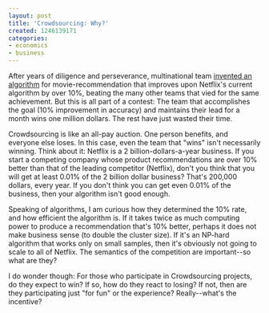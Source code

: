 ```yaml
---
layout: post
title: 'Crowdsourcing: Why?'
created: 1246139171
categories:
- economics
- business
---
```

After years of diligence and perseverance, multinational team [invented an algorithm](http://bits.blogs.nytimes.com/2009/06/26/and-the-winner-of-the-1-million-netflix-prize-probably-is/?th&emc=th) for movie-recommendation that improves upon Netflix's current algorithm by over 10%, beating the many other teams that vied for the same achievement. But this is all part of a contest: The team that accomplishes the goal (10% improvement in accuracy) and maintains their lead for a month wins one million dollars. The rest have just wasted their time.

Crowdsourcing is like an all-pay auction. One person benefits, and everyone else loses. In this case, even the team that "wins" isn't necessarily winning. Think about it: Netflix is a 2 billion-dollars-a-year business. If you start a competing company whose product recommendations are over 10% better than that of the leading competitor (Netflix), don't you think that you will get at least 0.01% of the 2 billion dollar business? That's 200,000 dollars, every year. If you don't think you can get even 0.01% of the business, then your algorithm isn't good enough.

Speaking of algorithms, I am curious how they determined the 10% rate, and how efficient the algorithm is. If it takes twice as much computing power to produce a recommendation that's 10% better, perhaps it does not make business sense (to double the cluster size). If it's an NP-hard algorithm that works only on small samples, then it's obviously not going to scale to all of Netflix. The semantics of the competition are important--so what are they?

I do wonder though: For those who participate in Crowdsourcing projects, do they expect to win? If so, how do they react to losing? If not, then are they participating just "for fun" or the experience? Really--what's the incentive?
